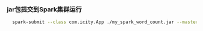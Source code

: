 ### jar包提交到Spark集群运行

```bash
  spark-submit --class com.icity.App ./my_spark_word_count.jar --master=spark://172.22.16.202:7077
```
